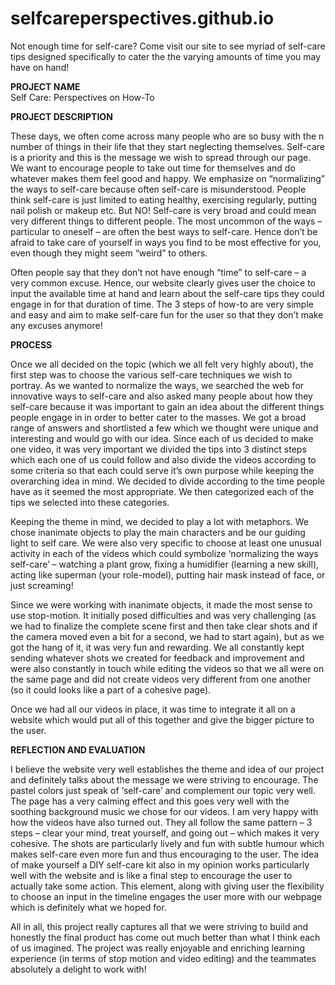 # selfcareperspectives.github.io
Not enough time for self-care? Come visit our site to see myriad of self-care tips designed specifically to cater the the varying amounts of time you may have on hand!

<b>PROJECT NAME</b><br>
Self Care: Perspectives on How-To

<b>PROJECT DESCRIPTION</b>
<p>These days, we often come across many people who are so busy with the n number of things in their life that they start neglecting themselves. Self-care is a priority and this is the message we wish to spread through our page. We want to encourage people to take out time for themselves and do whatever makes them feel good and happy. We emphasize on “normalizing” the ways to self-care because often self-care is misunderstood. People think self-care is just limited to eating healthy, exercising regularly, putting nail polish or makeup etc. But NO! Self-care is very broad and could mean very different things to different people. The most uncommon of the ways – particular to oneself – are often the best ways to self-care. Hence don’t be afraid to take care of yourself in ways you find to be most effective for you, even though they might seem “weird” to others.</p>
<p>Often people say that they don’t not have enough “time” to self-care – a very common excuse. Hence, our website clearly gives user the choice to input the available time at hand and learn about the self-care tips they could engage in for that duration of time. The 3 steps of how-to are very simple and easy and aim to make self-care fun for the user so that they don’t make any excuses anymore! </p>

<b>PROCESS</b>
<p>Once we all decided on the topic (which we all felt very highly about), the first step was to choose the various self-care techniques we wish to portray. As we wanted to normalize the ways, we searched the web for innovative ways to self-care and also asked many people about how they self-care because it was important to gain an idea about the different things people engage in in order to better cater to the masses. We got a broad range of answers and shortlisted a few which we thought were unique and interesting and would go with our idea.  Since each of us decided to make one video, it was very important we divided the tips into 3 distinct steps which each one of us could follow and also divide the videos according to some criteria so that each could serve it’s own purpose while keeping the overarching idea in mind. We decided to divide according to the time people have as it seemed the most appropriate.  We then categorized each of the tips we selected into these categories.</p> 
<p>Keeping the theme in mind, we decided to play a lot with metaphors. We chose inanimate objects to play the main characters and be our guiding light to self care. We were also very specific to choose at least one unusual activity in each of the videos which could symbolize ‘normalizing the ways self-care’ – watching a plant grow, fixing a humidifier (learning a new skill), acting like superman (your role-model), putting hair mask instead of face, or just screaming!<p>
<p>Since we were working with inanimate objects, it made the most sense to use stop-motion. It initially posed difficulties and was very challenging (as we had to finalize the complete scene first and then take clear shots and if the camera moved even a bit for a second, we had to start again), but as we got the hang of it, it was very fun and rewarding. We all constantly kept sending whatever shots we created for feedback and improvement and were also constantly in touch while editing the videos so that we all were on the same page and did not create videos very different from one another (so it could looks like a part of a cohesive page).</p>
<p>Once we had all our videos in place, it was time to integrate it all on a website which would put all of this together and give the bigger picture to the user. </p>

<b>REFLECTION AND EVALUATION</b>
<p>I believe the website very well establishes the theme and idea of our project and definitely talks about the message we were striving to encourage. The pastel colors just speak of ‘self-care’ and complement our topic very well.  The page has a very calming effect and this goes very well with the soothing background music we chose for our videos. I am very happy with how the videos have also turned out. They all follow the same pattern – 3 steps – clear your mind, treat yourself, and going out – which makes it very cohesive. The shots are particularly lively and fun with subtle humour which makes self-care even more fun and thus encouraging to the user. The idea of make yourself a DIY self-care kit also in my opinion works particularly well with the website and is like a final step to encourage the user to actually take some action. This element, along with giving user the flexibility to choose an input in the timeline engages the user more with our webpage which is definitely what we hoped for.<p>
<p>All in all, this project really captures all that we were striving to build and honestly the final product has come out much better than what I think each of us imagined. The project was really enjoyable and enriching learning experience (in terms of stop motion and video editing) and the teammates absolutely a delight to work with!</p> 
